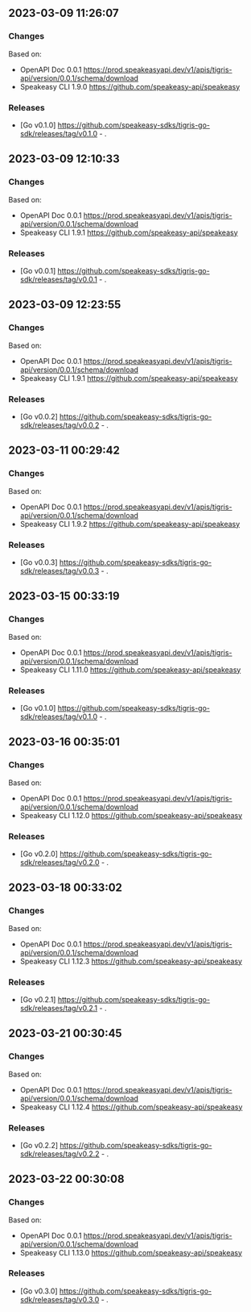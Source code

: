 

## 2023-03-09 11:26:07
### Changes
Based on:
- OpenAPI Doc 0.0.1 https://prod.speakeasyapi.dev/v1/apis/tigris-api/version/0.0.1/schema/download
- Speakeasy CLI 1.9.0 https://github.com/speakeasy-api/speakeasy
### Releases
- [Go v0.1.0] https://github.com/speakeasy-sdks/tigris-go-sdk/releases/tag/v0.1.0 - .

## 2023-03-09 12:10:33
### Changes
Based on:
- OpenAPI Doc 0.0.1 https://prod.speakeasyapi.dev/v1/apis/tigris-api/version/0.0.1/schema/download
- Speakeasy CLI 1.9.1 https://github.com/speakeasy-api/speakeasy
### Releases
- [Go v0.0.1] https://github.com/speakeasy-sdks/tigris-go-sdk/releases/tag/v0.0.1 - .

## 2023-03-09 12:23:55
### Changes
Based on:
- OpenAPI Doc 0.0.1 https://prod.speakeasyapi.dev/v1/apis/tigris-api/version/0.0.1/schema/download
- Speakeasy CLI 1.9.1 https://github.com/speakeasy-api/speakeasy
### Releases
- [Go v0.0.2] https://github.com/speakeasy-sdks/tigris-go-sdk/releases/tag/v0.0.2 - .

## 2023-03-11 00:29:42
### Changes
Based on:
- OpenAPI Doc 0.0.1 https://prod.speakeasyapi.dev/v1/apis/tigris-api/version/0.0.1/schema/download
- Speakeasy CLI 1.9.2 https://github.com/speakeasy-api/speakeasy
### Releases
- [Go v0.0.3] https://github.com/speakeasy-sdks/tigris-go-sdk/releases/tag/v0.0.3 - .

## 2023-03-15 00:33:19
### Changes
Based on:
- OpenAPI Doc 0.0.1 https://prod.speakeasyapi.dev/v1/apis/tigris-api/version/0.0.1/schema/download
- Speakeasy CLI 1.11.0 https://github.com/speakeasy-api/speakeasy
### Releases
- [Go v0.1.0] https://github.com/speakeasy-sdks/tigris-go-sdk/releases/tag/v0.1.0 - .

## 2023-03-16 00:35:01
### Changes
Based on:
- OpenAPI Doc 0.0.1 https://prod.speakeasyapi.dev/v1/apis/tigris-api/version/0.0.1/schema/download
- Speakeasy CLI 1.12.0 https://github.com/speakeasy-api/speakeasy
### Releases
- [Go v0.2.0] https://github.com/speakeasy-sdks/tigris-go-sdk/releases/tag/v0.2.0 - .

## 2023-03-18 00:33:02
### Changes
Based on:
- OpenAPI Doc 0.0.1 https://prod.speakeasyapi.dev/v1/apis/tigris-api/version/0.0.1/schema/download
- Speakeasy CLI 1.12.3 https://github.com/speakeasy-api/speakeasy
### Releases
- [Go v0.2.1] https://github.com/speakeasy-sdks/tigris-go-sdk/releases/tag/v0.2.1 - .

## 2023-03-21 00:30:45
### Changes
Based on:
- OpenAPI Doc 0.0.1 https://prod.speakeasyapi.dev/v1/apis/tigris-api/version/0.0.1/schema/download
- Speakeasy CLI 1.12.4 https://github.com/speakeasy-api/speakeasy
### Releases
- [Go v0.2.2] https://github.com/speakeasy-sdks/tigris-go-sdk/releases/tag/v0.2.2 - .

## 2023-03-22 00:30:08
### Changes
Based on:
- OpenAPI Doc 0.0.1 https://prod.speakeasyapi.dev/v1/apis/tigris-api/version/0.0.1/schema/download
- Speakeasy CLI 1.13.0 https://github.com/speakeasy-api/speakeasy
### Releases
- [Go v0.3.0] https://github.com/speakeasy-sdks/tigris-go-sdk/releases/tag/v0.3.0 - .